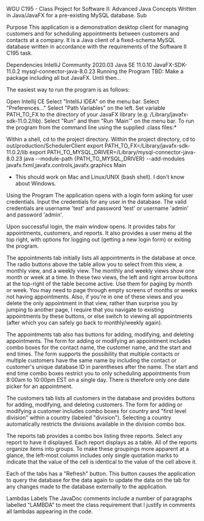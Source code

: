 WGU C195 - Class Project for Software II: Advanced Java Concepts
Written in Java/JavaFX for a pre-existing MySQL database. Sub

Purpose
This application is a demonstration desktop client for managing customers and for scheduling appointments between customers and contacts at a company. It is a Java client of a fixed-schema MySQL database written in accordance with the requirements of the Software II C195 task.

Dependencies
IntelliJ Community 2020.03
Java SE 11.0.10
JavaFX-SDK-11.0.2
mysql-connector-java-8.0.23
Running the Program
TBD: Make a package including all but JavaFX. Until then...

The easiest way to run the program is as follows:

Open Intellij CE
Select "IntelliJ IDEA" on the menu bar.
Select "Preferences..."
Select "Path Variables" on the left.
Set variable PATH_TO_FX to the directory of your JavaFX library (e.g. /Library/javafx-sdk-11.0.2/lib).
Select "Run" and then "Run 'Main'" on the menu bar.
To run the program from the command line using the supplied .class files:*

Within a shell, cd to the project directory.
Within the project directory, cd to out/production/SchedulerClient
export PATH_TO_FX=/Library/javafx-sdk-11.0.2/lib
export PATH_TO_MYSQL_DRIVER=/Library/mysql-connector-java-8.0.23
java --module-path 
{PATH_TO_MYSQL_DRIVER} --add-modules javafx.fxml,javafx.controls,javafx.graphics Main
* This should work on Mac and Linux/UNIX (bash shell). I don't know about Windows.

Using the Program
The application opens with a login form asking for user credentials. Input the credentials for any user in the database. The valid credentials are username 'test' and password 'test' or username 'admin' and password 'admin'.

Upon successful login, the main window opens. It provides tabs for appointments, customers, and reports. It also provides a user menu at the top right, with options for logging out (getting a new login form) or exiting the program.

The appointments tab initially lists all appointments in the database at once. The radio buttons above the table allow you to select from this view, a monthly view, and a weekly view. The monthly and weekly views show one month or week at a time. In these two views, the left and right arrow buttons at the top-right of the table become active. Use them for paging by month or week. You may need to page through empty screens of months or weeks not having appointments. Also, if you're in one of these views and you delete the only appointment in that view, rather than surprise you by jumping to another page, I require that you navigate to existing appointments by these buttons, or else switch to viewing all appointments (after which you can safely go back to monthly/weekly again).

The appointments tab also has buttons for adding, modifying, and deleting appointments. The form for adding or modifying an appointment includes combo boxes for the contact name, the customer name, and the start and end times. The form supports the possibility that multiple contacts or multiple customers have the same name by including the contact or customer's unique database ID in parentheses after the name. The start and end time combo boxes restrict you to only scheduling appointments from 8:00am to 10:00pm EST on a single day. There is therefore only one date picker for an appointment.

The customers tab lists all customers in the database and provides buttons for adding, modifying, and deleting customers. The form for adding or modifying a customer includes combo boxes for country and "first level division" within a country (labeled "division"). Selecting a country automatically restricts the divisions available in the division combo box.

The reports tab provides a combo box listing three reports. Select any report to have it displayed. Each report displays as a table. All of the reports organize items into groups. To make these groupings more apparent at a glance, the left-most column includes only single quotation marks to indicate that the value of the cell is identical to the value of the cell above it.

Each of the tabs has a "Refresh" button. This button causes the application to query the database for the data again to update the data on the tab for any changes made to the database externally to the application.

Lambdas Labels
The JavaDoc comments include a number of paragraphs labelled "LAMBDA" to meet the class requirement that I justify in comments all lambdas appearing in the code.
